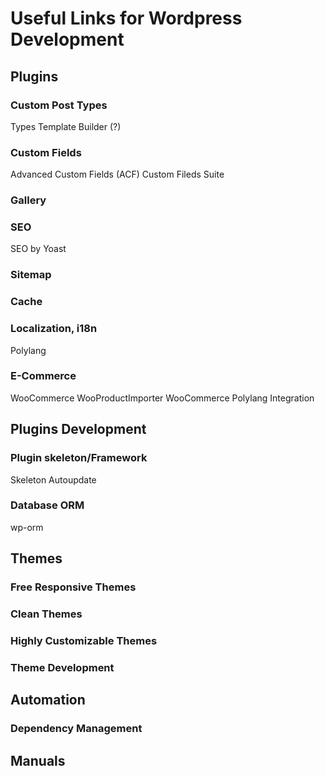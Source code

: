 # Useful Links for Wordpress Development
## Plugins ##
### Custom Post Types ###
Types
Template Builder (?)
### Custom Fields ###
Advanced Custom Fields (ACF)
Custom Fileds Suite
### Gallery ###
### SEO ###
SEO by Yoast
### Sitemap ###
### Cache ###
### Localization, i18n
Polylang
### E-Commerce ###
WooCommerce
WooProductImporter
WooCommerce Polylang Integration
## Plugins Development ##
### Plugin skeleton/Framework ###
Skeleton
Autoupdate
### Database ORM ###
wp-orm
## Themes ##
### Free Responsive Themes ###
### Clean Themes ###
### Highly Customizable Themes ###
### Theme Development ###
## Automation ##
### Dependency Management ###
## Manuals ##

